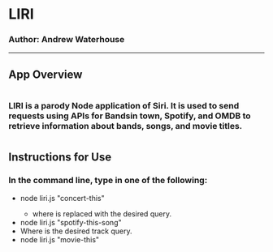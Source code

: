# LIRI #
### Author: Andrew Waterhouse
-----------
## App Overview ##
#
### LIRI is a parody Node application of Siri.  It is used to send requests using APIs for Bandsin town, Spotify, and OMDB to retrieve information about bands, songs, and movie titles.  
#
## Instructions for Use
### In the command line, type in one of the following:
* node liri.js "concert-this" <artist name>
    * where <artist name> is replaced with the desired query.
* node liri.js "spotify-this-song" <song title>
* Where <song name> is the desired track query.
* node liri.js "movie-this" <title>
    * Where <title> is the name of the movie.
* node liri.js "do-what-it-says"
    * Which runs the spotify feature using the text on "random.txt"
## Packages used:
> [Node.js](https://nodejs.org/en/)

> [fs](https://www.npmjs.com/package/fs)

> [request](https://www.npmjs.com/package/request)

> [Bandsintown API](http://www.artists.bandsintown.com/bandsintown-api)
    
> [node-spotify-api](https://developer.spotify.com/documentation/web-api/)
    
> [OMDb API](http://www.omdbapi.com/)
- - - -
## Screenshots of Liri in progress:
using "concert-this":
![Image of concert this](10-nodejs\02-Homework\pictures\Screenshot_1.png)
using "spotify-this-song":
![Image of spotify-this-song](10-nodejs\02-Homework\pictures\Screenshot_2.png)
using "movie-this":
![Image of movie-this](10-nodejs\02-Homework\pictures\Screenshot_3.png)
using "do-what-this-says":
![Image of concert this](10-nodejs\02-Homework\pictures\Screenshot_4.png)
the random.txt information used in do-what-this-says:
![Image of concert this](10-nodejs\02-Homework\pictures\Screenshot_5.png)